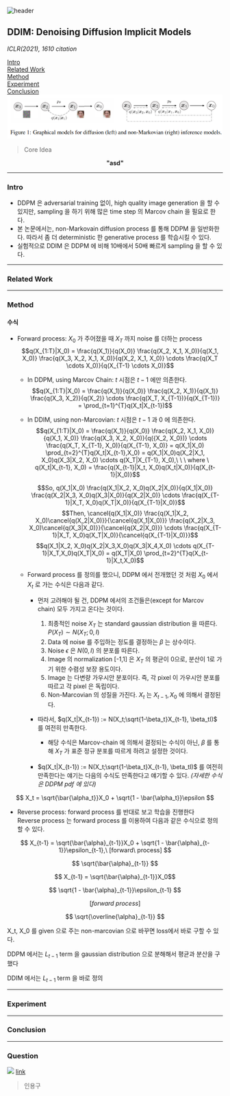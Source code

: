 ![header](https://capsule-render.vercel.app/api?type=waving&color=auto&height=80&section=header&text=Welcome%20Paper%20Review&fontSize=50)


## DDIM: Denoising Diffusion Implicit Models
*ICLR(2021), 1610 citation*

[Intro](#intro)</br>
[Related Work](#related-work)</br>
[Method](#method)</br>
[Experiment](#experiment)</br>
[Conclusion](#conclusion)</br>
![result](./img1.png)

> Core Idea
<div align=center>
<strong>"asd"</strong></br>
</div>

***

### <strong>Intro</strong>
- DDPM 은 adversarial training 없이, high quality image generation 을 할 수 있지만, sampling 을 하기 위해 많은 time step 의 Marcov chain 을 필요로 한다.
- 본 논문에서는, non-Markovain diffusion process 를 통해 DDPM 을 일반화한다. 따라서 좀 더 deterministic 한 generative process 를 학습시킬 수 있다.
- 실험적으로 DDIM 은 DDPM 에 비해 10배에서 50배 빠르게 sampling 을 할 수 있다.

***

### <strong>Related Work</strong>


***

### <strong>Method</strong>
#### 수식
- Forward process: $X_0$ 가 주어졌을 때 $X_T$ 까지 noise 를 더하는 process </br>
    $$q(X_{1:T}|X_0) = \frac{q(X_1)}{q(X_0)} \frac{q(X_2, X_1, X_0)}{q(X_1, X_0)} \frac{q(X_3, X_2, X_1, X_0)}{q(X_2, X_1, X_0)} \cdots \frac{q(X_T \cdots X_0)}{q(X_{T-1} \cdots X_0)}$$
  - In DDPM, using Marcov Chain: $t$ 시점은 $t-1$ 에만 의존한다.</br>
    $$q(X_{1:T}|X_0) = \frac{q(X_1)}{q(X_0)} \frac{q(X_2, X_1)}{q(X_1)} \frac{q(X_3, X_2)}{q(X_2)} \cdots \frac{q(X_T, X_{T-1})}{q(X_{T-1})} = \prod_{t=1}^{T}q(X_t|X_{t-1})$$
  - In DDIM, using non-Marcovian: $t$ 시점은 $t-1$ 과 $0$ 에 의존한다.</br>
    $$q(X_{1:T}|X_0) = \frac{q(X_1)}{q(X_0)} \frac{q(X_2, X_1, X_0)}{q(X_1, X_0)} \frac{q(X_3, X_2, X_0)}{q({X_2, X_0})} \cdots \frac{q(X_T, X_{T-1}, X_0)}{q(X_{T-1}, X_0)} = q(X_1|X_0) \prod_{t=2}^{T}q(X_t|X_{t-1},X_0) = q(X_1|X_0)q(X_2|X_1, X_0)q(X_3|X_2, X_0) \cdots q(X_T|X_{T-1}, X_0),\ \ \ where \ q(X_t|X_{t-1}, X_0) = \frac{q(X_{t-1}|X_t, X_0)q(X_t|X_0)}{q(X_{t-1}|X_0)}$$

    $$So, q(X_1|X_0) \frac{q(X_1|X_2, X_0)q(X_2|X_0)}{q(X_1|X_0)} \frac{q(X_2|X_3, X_0)q(X_3|X_0)}{q(X_2|X_0)} \cdots \frac{q(X_{T-1}|X_T, X_0)q(X_T|X_0)}{q(X_{T-1}|X_0)}$$ 
    $$Then, \cancel{q(X_1|X_0)} \frac{q(X_1|X_2, X_0)\cancel{q(X_2|X_0)}}{\cancel{q(X_1|X_0)}} \frac{q(X_2|X_3, X_0)\cancel{q(X_3|X_0)}}{\cancel{q(X_2|X_0)}} \cdots \frac{q(X_{T-1}|X_T, X_0)q(X_T|X_0)}{\cancel{q(X_{T-1}|X_0)}}$$
    $$q(X_1|X_2, X_0)q(X_2|X_3,X_0)q(X_3|X_4,X_0) \cdots q(X_{T-1}|X_T,X_0)q(X_T|X_0) = q(X_T|X_0) \prod_{t=2}^{T}q(X_{t-1}|X_t,X_0)$$

  - Forward process 를 정의를 했으니, DDPM 에서 전개했던 것 처럼 $X_0$ 에서 $X_t$ 로 가는 수식은 다음과 같다.
    - 먼저 고려해야 될 건, DDPM 에서의 조건들은(except for Marcov chain) 모두 가지고 온다는 것이다.
      1.  최종적인 noise $X_T$ 는 standard gaussian distribution 을 따른다. $P(X_T) \sim N(X_T;0,I)$ 
      2.  Data 에 noise 를 주입하는 정도를 결정하는 $\beta$ 는 상수이다.
      3.  Noise $\epsilon$ 은 $N(0,I)$ 의 분포를 따른다.
      4.  Image 의 normalization [-1,1] 은 $X_T$ 의 평균이 0으로, 분산이 1로 가기 위한 수렴성 보장 용도이다.
      5.  Image 는 다변량 가우시안 분포이다. 즉, 각 pixel 이 가우시안 분포를 따르고 각 pixel 은 독립이다.
      6.  Non-Marcovian 의 성질을 가진다. $X_t$ 는 $X_{t-1}, X_0$ 에 의해서 결정된다.
    
    - 따라서, $q(X_t|X_{t-1}) := N(X_t;\sqrt{1-\beta_t}X_{t-1}, \beta_tI)$ 를 여전히 만족한다. 
      - 해당 수식은 Marcov-chain 에 의해서 결정되는 수식이 아닌, $\beta$ 를 통해 $X_T$ 가 표준 정규 분포를 따르게 하려고 설정한 것이다.
    
    - $q(X_t|X_{t-1}) := N(X_t;\sqrt{1-\beta_t}X_{t-1}, \beta_tI)$ 를 여전히 만족한다는 얘기는 다음의 수식도 만족한다고 얘기할 수 있다. *(자세한 수식은 DDPM pdf 에 있다)*
  
$$ X_t = \sqrt{\bar{\alpha_t}}X_0 + \sqrt{1 - \bar{\alpha_t}}\epsilon $$





- Reverse process: forward process 를 반대로 보고 학습을 진행한다</br>
  Reverse process 는 forward process 를 이용하여 다음과 같은 수식으로 정의할 수 있다.

$$ X_{t-1} = \sqrt{\bar{\alpha}_{t-1}}X_0 + \sqrt{1 - \bar{\alpha}_{t-1}}\epsilon_{t-1},\ [forward\ process] $$ 

$$ \sqrt{\bar{\alpha}_{t-1}} $$

$$ X_{t-1} = \sqrt{\bar{\alpha}_{t-1}}X_0$$

$$ \sqrt{1 - \bar{\alpha}_{t-1}}\epsilon_{t-1} $$

$$ [forward\ process] $$

$$ \sqrt{\overline{\alpha}_{t-1}} $$



X_t, X_0 를 given 으로 주는 non-marcovian 으로 바꾸면 loss에서 바로 구할 수 있다.

DDPM 에서는 $L_{t-1}$ term 을 gaussian distribution 으로 분해해서 평균과 분산을 구했다

DDIM 에서는 $L_{t-1}$ term 을 바로 정의
***

### <strong>Experiment</strong>


***

### <strong>Conclusion</strong>


***

### <strong>Question</strong>



![](img_path)
<a href="">link</a>


> 인용구
